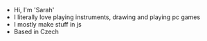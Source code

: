 - Hi, I'm 'Sarah'
- I literally love playing instruments, drawing and playing pc games
- I mostly make stuff in js
- Based in Czech
